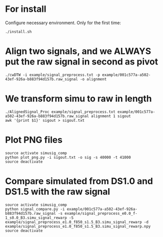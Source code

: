 # For install
Configure necessary environment. Only for the first time:
```
./install.sh
```

# Align two signals, and we ALWAYS put the raw signal in second as pivot
```
./cwDTW -i example/signal_preprocess.txt -p example/001c577a-a502-43ef-926a-b883f94d157b.raw_signal -o alignment
```
# We transform simu to raw in length
```
./AlignedSignal_Proc example/signal_preprocess.txt example/001c577a-a502-43ef-926a-b883f94d157b.raw_signal alignment 1 sigout
awk '{print $1}' sigout > sigout.txt
```

# Plot PNG files
```
source activate simusig_comp
python plot_png.py -i sigout.txt -o sig -s 40000 -t 41000
source deactivate
```

# Compare simulated from DS1.0 and DS1.5 with the raw signal
```
source activate simusig_comp
python signal_compare.py -i example/001c577a-a502-43ef-926a-b883f94d157b.raw_signal -s example/signal_preprocess_e0.0_f-1_s0.0_B3.simu_signal_rewarp -S example/signal_preprocess_e1.0_f850_s1.5_B3.simu_signal_rewarp -d example/signal_preprocess_e1.0_f850_s1.5_B3.simu_signal_rewarp.npy
source deactivate

```